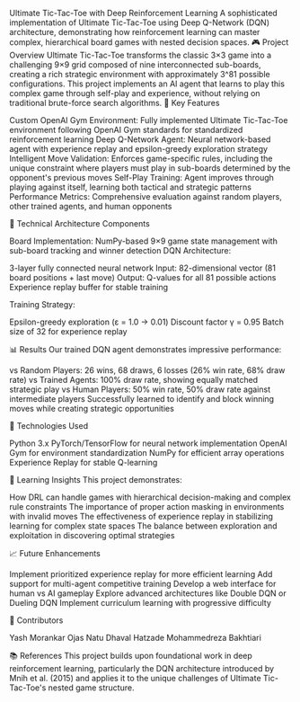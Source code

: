 Ultimate Tic-Tac-Toe with Deep Reinforcement Learning
A sophisticated implementation of Ultimate Tic-Tac-Toe using Deep Q-Network (DQN) architecture, demonstrating how reinforcement learning can master complex, hierarchical board games with nested decision spaces.
🎮 Project Overview
Ultimate Tic-Tac-Toe transforms the classic 3×3 game into a challenging 9×9 grid composed of nine interconnected sub-boards, creating a rich strategic environment with approximately 3^81 possible configurations. This project implements an AI agent that learns to play this complex game through self-play and experience, without relying on traditional brute-force search algorithms.
🚀 Key Features

Custom OpenAI Gym Environment: Fully implemented Ultimate Tic-Tac-Toe environment following OpenAI Gym standards for standardized reinforcement learning
Deep Q-Network Agent: Neural network-based agent with experience replay and epsilon-greedy exploration strategy
Intelligent Move Validation: Enforces game-specific rules, including the unique constraint where players must play in sub-boards determined by the opponent's previous moves
Self-Play Training: Agent improves through playing against itself, learning both tactical and strategic patterns
Performance Metrics: Comprehensive evaluation against random players, other trained agents, and human opponents

🧠 Technical Architecture
Components

Board Implementation: NumPy-based 9×9 game state management with sub-board tracking and winner detection
DQN Architecture:

3-layer fully connected neural network
Input: 82-dimensional vector (81 board positions + last move)
Output: Q-values for all 81 possible actions
Experience replay buffer for stable training


Training Strategy:

Epsilon-greedy exploration (ε = 1.0 → 0.01)
Discount factor γ = 0.95
Batch size of 32 for experience replay



📊 Results
Our trained DQN agent demonstrates impressive performance:

vs Random Players: 26 wins, 68 draws, 6 losses (26% win rate, 68% draw rate)
vs Trained Agents: 100% draw rate, showing equally matched strategic play
vs Human Players: 50% win rate, 50% draw rate against intermediate players
Successfully learned to identify and block winning moves while creating strategic opportunities

🔧 Technologies Used

Python 3.x
PyTorch/TensorFlow for neural network implementation
OpenAI Gym for environment standardization
NumPy for efficient array operations
Experience Replay for stable Q-learning

🎯 Learning Insights
This project demonstrates:

How DRL can handle games with hierarchical decision-making and complex rule constraints
The importance of proper action masking in environments with invalid moves
The effectiveness of experience replay in stabilizing learning for complex state spaces
The balance between exploration and exploitation in discovering optimal strategies

📈 Future Enhancements

Implement prioritized experience replay for more efficient learning
Add support for multi-agent competitive training
Develop a web interface for human vs AI gameplay
Explore advanced architectures like Double DQN or Dueling DQN
Implement curriculum learning with progressive difficulty

👥 Contributors

Yash Morankar
Ojas Natu
Dhaval Hatzade
Mohammedreza Bakhtiari

📚 References
This project builds upon foundational work in deep reinforcement learning, particularly the DQN architecture introduced by Mnih et al. (2015) and applies it to the unique challenges of Ultimate Tic-Tac-Toe's nested game structure.
